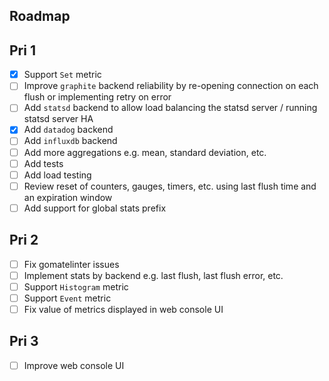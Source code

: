 Roadmap
-------

Pri 1
-----

* [x] Support `Set` metric
* [ ] Improve `graphite` backend reliability by re-opening connection on each flush or implementing retry on error
* [ ] Add `statsd` backend to allow load balancing the statsd server / running statsd server HA
* [x] Add `datadog` backend
* [ ] Add `influxdb` backend
* [ ] Add more aggregations e.g. mean, standard deviation, etc.
* [ ] Add tests
* [ ] Add load testing
* [ ] Review reset of counters, gauges, timers, etc. using last flush time and an expiration window
* [ ] Add support for global stats prefix

Pri 2
-----

* [ ] Fix gomatelinter issues
* [ ] Implement stats by backend e.g. last flush, last flush error, etc.
* [ ] Support `Histogram` metric
* [ ] Support `Event` metric
* [ ] Fix value of metrics displayed in web console UI

Pri 3
-----

* [ ] Improve web console UI

